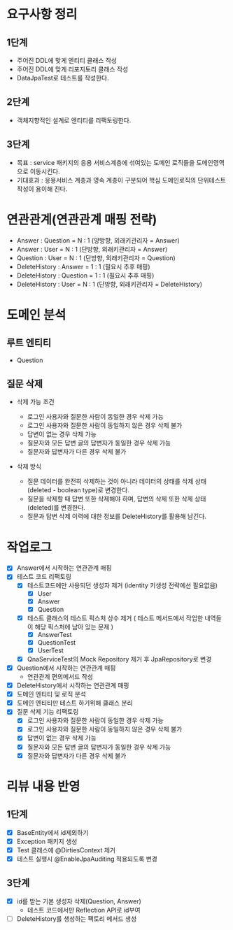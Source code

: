 # 요구사항 정리
## 1단계 
  - 주어진 DDL에 맞게 엔티티 클래스 작성
  - 주어진 DDL에 맞게 리포지토리 클래스 작성
  - DataJpaTest로 테스트를 작성한다.

## 2단계 
  - 객체지향적인 설계로 엔티티를 리팩토링한다.

## 3단계 
  - 목표 : service 패키지의 응용 서비스계층에 섞여있는 도메인 로직들을 도메인영역으로 이동시킨다.
  - 기대효과 : 응용서비스 계층과 영속 계층이 구분되어 핵심 도메인로직의 단위테스트 작성이 용이해 진다. 

# 연관관계(연관관계 매핑 전략)
  - Answer : Question = N : 1 (양방향, 외래키관리자 = Answer)
  - Answer : User = N : 1 (단방향, 외래키관리자 = Answer)
  - Question : User = N : 1 (단방향, 외래키관리자 = Question)
  - DeleteHistory : Answer = 1 : 1 (필요시 추후 매핑)
  - DeleteHistory : Question = 1 : 1 (필요시 추후 매핑)
  - DeleteHistory : User = N : 1 (단방향, 외래키관리자 = DeleteHistory)

# 도메인 분석
## 루트 엔티티
  - Question

## 질문 삭제
  - 삭제 가능 조건
    - 로그인 사용자와 질문한 사람이 동일한 경우 삭제 가능
    - 로그인 사용자와 질문한 사람이 동일하지 않은 경우 삭제 불가
    - 답변이 없는 경우 삭제 가능
    - 질문자와 모든 답변 글의 답변자가 동일한 경우 삭제 가능
    - 질문자와 답변자가 다른 경우 삭제 불가
    
  - 삭제 방식
    - 질문 데이터를 완전히 삭제하는 것이 아니라 데이터의 상태를 삭제 상태(deleted - boolean type)로 변경한다.
    - 질문을 삭제할 때 답변 또한 삭제해야 하며, 답변의 삭제 또한 삭제 상태(deleted)를 변경한다.
    - 질문과 답변 삭제 이력에 대한 정보를 DeleteHistory를 활용해 남긴다.


# 작업로그
 - [X] Answer에서 시작하는 연관관계 매핑
 - [X] 테스트 코드 리팩토링
   - [X] 테스트코드에만 사용되던 생성자 제거 (identity 키생성 전략에선 필요없음)
     - [X] User
     - [X] Answer
     - [X] Question
   - [X] 테스트 클래스의 테스트 픽스처 상수 제거 ( 테스트 메서드에서 작업한 내역들이 해당 픽스처에 남아 있는 문제 )
     - [X] AnswerTest
     - [X] QuestionTest
     - [X] UserTest
   - [X] QnaServiceTest의 Mock Repository 제거 후 JpaRepository로 변경
 - [X] Question에서 시작하는 연관관계 매핑
   - 연관관계 편의메서드 작성
 - [X] DeleteHistory에서 시작하는 연관관계 매핑
 - [X] 도메인 엔티티 및 로직 분석
 - [X] 도메인 엔티티만 테스트 하기위해 클래스 분리
 - [X] 질문 삭제 기능 리팩토링 
   - [X] 로그인 사용자와 질문한 사람이 동일한 경우 삭제 가능
   - [X] 로그인 사용자와 질문한 사람이 동일하지 않은 경우 삭제 불가
   - [X] 답변이 없는 경우 삭제 가능
   - [X] 질문자와 모든 답변 글의 답변자가 동일한 경우 삭제 가능
   - [X] 질문자와 답변자가 다른 경우 삭제 불가

# 리뷰 내용 반영
## 1단계 
  - [X] BaseEntity에서 id제외하기
  - [X] Exception 패키지 생성 
  - [X] Test 클래스에 @DirtiesContext 제거
  - [X] 테스트 실행시 @EnableJpaAuditing 적용되도록 변경

## 3단계 
  - [X] id를 받는 기본 생성자 삭제(Question, Answer)
    - 테스트 코드에서만 Reflection API로 id부여 
  - [ ] DeleteHistory를 생성하는 팩토리 메서드 생성